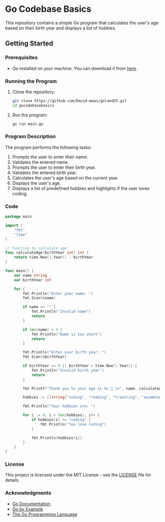 # Go Codebase Basics

This repository contains a simple Go program that calculates the user's age based on their birth year and displays a list of hobbies.

## Getting Started

### Prerequisites

- Go installed on your machine. You can download it from [here](https://golang.org/dl/).

### Running the Program

1. Clone the repository:

   ```sh
   git clone https://github.com/David-mwas/goland25.git
   cd gocodebasebasics
   ```

2. Run the program:
   ```sh
   go run main.go
   ```

### Program Description

The program performs the following tasks:

1. Prompts the user to enter their name.
2. Validates the entered name.
3. Prompts the user to enter their birth year.
4. Validates the entered birth year.
5. Calculates the user's age based on the current year.
6. Displays the user's age.
7. Displays a list of predefined hobbies and highlights if the user loves coding.

### Code

```go
package main

import (
    "fmt"
    "time"
)

// function to calculate age
func calculateAge(birthYear int) int {
    return time.Now().Year() - birthYear
}

func main() {
    var name string
    var birthYear int

    for {
        fmt.Println("Enter your name: ")
        fmt.Scan(&name)

        if name == "" {
            fmt.Println("Invalid name")
            return
        }

        if len(name) < 3 {
            fmt.Println("Name is too short")
            return
        }

        fmt.Println("Enter your birth year: ")
        fmt.Scan(&birthYear)

        if birthYear == 0 || birthYear > time.Now().Year() {
            fmt.Println("Invalid birth year")
            return
        }

        fmt.Printf("Thank you %v your age is %v 🚀 \n", name, calculateAge(birthYear))

        hobbies := []string{"coding", "reading", "traveling", "swimming", "running"}

        fmt.Println("Your hobbies are: ")

        for i := 0; i < len(hobbies); i++ {
            if hobbies[i] == "coding" {
                fmt.Println("You love coding")
            }

            fmt.Println(hobbies[i])
        }
    }
}
```

### License

This project is licensed under the MIT License - see the [LICENSE](LICENSE) file for details.

### Acknowledgments

- [Go Documentation](https://golang.org/doc/)
- [Go by Example](https://gobyexample.com/)
- [The Go Programming Language](https://golang.org/)
